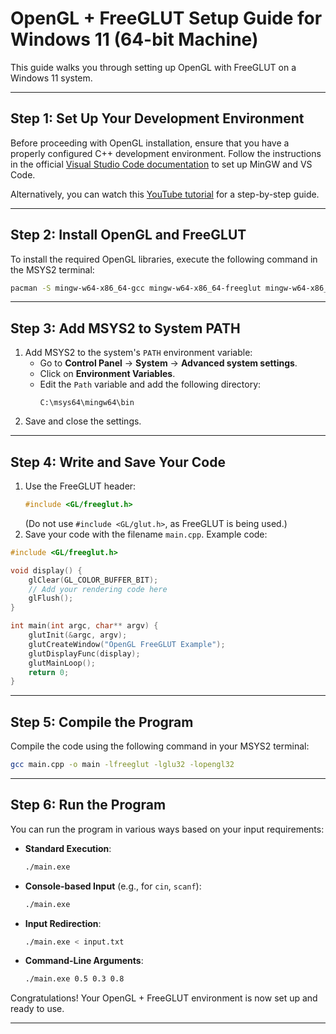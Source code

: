 # **OpenGL + FreeGLUT Setup Guide for Windows 11 (64-bit Machine)**  

This guide walks you through setting up OpenGL with FreeGLUT on a Windows 11 system.  

---  

## **Step 1: Set Up Your Development Environment**  

Before proceeding with OpenGL installation, ensure that you have a properly configured C++ development environment. Follow the instructions in the official [Visual Studio Code documentation](https://code.visualstudio.com/docs/cpp/config-mingw#_prerequisites) to set up MinGW and VS Code.  

Alternatively, you can watch this [YouTube tutorial](https://www.youtube.com/watch?v=oC69vlWofJQ) for a step-by-step guide.  


---

## **Step 2: Install OpenGL and FreeGLUT**

To install the required OpenGL libraries, execute the following command in the MSYS2 terminal:

```sh
pacman -S mingw-w64-x86_64-gcc mingw-w64-x86_64-freeglut mingw-w64-x86_64-mesa
```

---

## **Step 3: Add MSYS2 to System PATH**

1. Add MSYS2 to the system's `PATH` environment variable:
   - Go to **Control Panel** → **System** → **Advanced system settings**.
   - Click on **Environment Variables**.
   - Edit the `Path` variable and add the following directory:
     ```
     C:\msys64\mingw64\bin
     ```
2. Save and close the settings.

---

## **Step 4: Write and Save Your Code**

1. Use the FreeGLUT header:
   ```cpp
   #include <GL/freeglut.h>
   ```
   (Do not use `#include <GL/glut.h>`, as FreeGLUT is being used.)
2. Save your code with the filename `main.cpp`. Example code:

```cpp
#include <GL/freeglut.h>

void display() {
    glClear(GL_COLOR_BUFFER_BIT);
    // Add your rendering code here
    glFlush();
}

int main(int argc, char** argv) {
    glutInit(&argc, argv);
    glutCreateWindow("OpenGL FreeGLUT Example");
    glutDisplayFunc(display);
    glutMainLoop();
    return 0;
}
```

---

## **Step 5: Compile the Program**

Compile the code using the following command in your MSYS2 terminal:

```sh
gcc main.cpp -o main -lfreeglut -lglu32 -lopengl32
```

---

## **Step 6: Run the Program**

You can run the program in various ways based on your input requirements:

- **Standard Execution**:
  ```sh
  ./main.exe
  ```
- **Console-based Input** (e.g., for `cin`, `scanf`):
  ```sh
  ./main.exe
  ```
- **Input Redirection**:
  ```sh
  ./main.exe < input.txt
  ```
- **Command-Line Arguments**:
  ```sh
  ./main.exe 0.5 0.3 0.8
  ```

Congratulations! Your OpenGL + FreeGLUT environment is now set up and ready to use.

---
